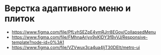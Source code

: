  # Верстка адаптивного меню и плиток
 - https://www.figma.com/file/PfLyhSEZpE4vmRJrr8EGov/CollapsedMenu
 - https://www.figma.com/file/FMhnaAriyx9xKlDY3fBvVJ/Responsive-template?node-id=0%3A1
 - https://www.figma.com/file/VZVwux3ca4ua4ljT30DElt/metro-ui
